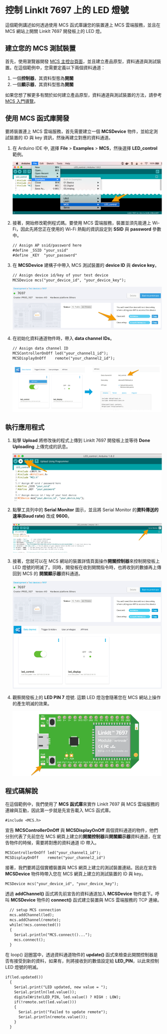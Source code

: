 # 控制 LinkIt 7697 上的 LED 燈號

這個範例講述如何透過使用 MCS 函式庫讓您的裝置連上 MCS 雲端服務，並且在 MCS 網站上開關 LinkIt 7697 開發板上的 LED 燈。

## 建立您的 MCS 測試裝置
首先，使用瀏覽器開發 [MCS 主控台頁面](https://mcs.mediatek.com)，並且建立產品原型，資料通道與測試裝置。在這個範例中，您需要定義以下兩個資料通道：

1. 一個**控制器**，其資料型態為**開關**
2. 一個**顯示器**，其資料型態為**開關**

如果您想了解更多有關於如何建立產品原型，資料通道與測試裝置的方法，請參考 [MCS 入門導覽](http://mcs.mediatek.com/resources/latest/tutorial/getting_started)。

## 使用 MCS 函式庫開發

要將裝置連上 MCS 雲端服務，首先需要建立一個 **MCSDevice** 物件，並給定測試裝置的 ID 與 key 資訊，然後再建立對應的資料通道。

1. 在 Arduino IDE 中, 選擇 **File** > **Examples** > **MCS**，然後選擇 **LED_control** 範例。

	![7697 LED](../images/7697/Arduino_MCS_example.png)

2. 接著，開始修改範例程式碼。要使用 MCS 雲端服務，裝置並須先能連上 Wi-Fi，因此先將您正在使用的 Wi-Fi 熱點的資訊設定到 **SSID** 與 **password** 參數中。

	```arduino
	// Assign AP ssid/password here
	#define _SSID "your_ssid"
	#define _KEY  "your_password"
	```
	
3. 在 **MCSDevice** 建構子中帶入 MCS 測試裝置的 **device ID** 與 **device key**。

	```arduino
	// Assign device id/key of your test device
	MCSDevice mcs("your_device_id", "your_device_key");
	```
	![7697 LED](../images/7697/mcs_device_id_key.png)
	
4. 在初始化資料通道物件時，帶入 **data channel IDs**。 

	```arduino
	// Assign data channel ID 
	MCSControllerOnOff led("your_channel1_id");
	MCSDisplayOnOff    remote("your_channel2_id");
	```
	
	![7697 LED](../images/7697/mcs_data_channel_id.png)

	
## 執行應用程式

1. 點擊 **Upload** 將修改後的程式上傳到 LinkIt 7697 開發板上並等待 **Done Uploading** 上傳完成的訊息。

	![7697 LED](../images/7697/Arduino_upload.png)

2. 點擊工具列中的 **Serial Monitor** 圖示，並且將 Serial Monitor 的**資料傳送的速率(Baud rate)** 改成 **9600**。

	![7697 LED](../images/7697/Arduino_serial.png)

3. 接著，您就可以在 MCS 網站的裝置詳情頁面操作**開關控制器**來控制開發板上 LED 燈號的明滅了。同時，開發板在收到開關指令時，也將收到的數據再上傳回到 MCS 的 **開關顯示器**資料通道。

	![7697 LED](../images/7697/mcs_device_detailed.png)

4. 觀察開發板上的 **LED PIN 7** 燈號. 這顆 LED 燈泡會隨著您在 MCS 網站上操作的產生明滅的效果。 

	![7697 LED](../images/7697/7697_led.png)


## 程式碼解說
在這個範例中，我們使用了 **MCS 函式庫**來實作 LinkIt 7697 與 MCS 雲端服務的連線與互動，因此第一步就是先宣告載入 MCS 函式庫。

```arduino
#include <MCS.h>
```

宣告 **MCSControllerOnOff** 與 **MCSDisplayOnOff** 兩個資料通道的物件，他們分別代表了先前您在 MCS 網頁上建立的**開關控制器**與**開關顯示器**資料通道，在宣告物件的時候，需要將對應的資料通道 ID 帶入。

```arduino
MCSControllerOnOff led("your_channel1_id");
MCSDisplayOnOff    remote("your_channel2_id")
```

接著，我們要將這個實體裝置與 MCS 網頁上建立的測試裝置連結。因此在宣告 **MCSDevice** 物件時帶入您在 MCS 網頁上建立的測試裝置的 ID 與 key。

```arduino
MCSDevice mcs("your_device_id", "your_device_key");
```

透過 **addChannel()** 函式將先前宣告的資料通道加入 **MCSDevice** 物件底下。呼叫 **MCSDevice** 物件的 **connect()** 函式建立裝置與 MCS 雲端服務的 TCP 連線。


```arduino
  // setup MCS connection
  mcs.addChannel(led);
  mcs.addChannel(remote);
  while(!mcs.connected())
  {
    Serial.println("MCS.connect()...");
    mcs.connect();
  }
```

在 loop() 迴圈當中，透過資料通道物件的 **update()** 函式來檢查此開關控制器是否有接受到新的資料，如果有，則將接收到的數值設定給 **LED_PIN**，以此來控制 LED 燈號的明滅。


```arduino
if(led.updated())
  {
    Serial.print("LED updated, new value = ");
    Serial.println(led.value());
    digitalWrite(LED_PIN, led.value() ? HIGH : LOW);
    if(!remote.set(led.value()))
    {
      Serial.print("Failed to update remote");
      Serial.println(remote.value());
    }
  }
```
